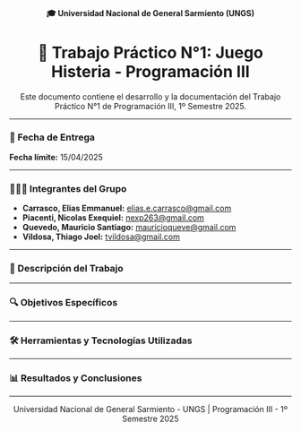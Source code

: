 <h4 align="center">  
  🎓 Universidad Nacional de General Sarmiento (UNGS)
</h4>

<h1 align="center">  
  🎨 Trabajo Práctico N°1: Juego Histeria - Programación III
</h1>

<p align="center">  
  Este documento contiene el desarrollo y la documentación del Trabajo Práctico N°1 de Programación III, 1º Semestre 2025.
</p>

---

### 📅 Fecha de Entrega
**Fecha límite:** 15/04/2025

---

### 🧑‍🤝‍🧑 Integrantes del Grupo
- **Carrasco, Elias Emmanuel:** elias.e.carrasco@gmail.com
- **Piacenti, Nicolas Exequiel:** nexp263@gmail.com
- **Quevedo, Mauricio Santiago:** mauricioqueve@gmail.com
- **Vildosa, Thiago Joel:** tvildosa@gmail.com

---

### 📝 Descripción del Trabajo

---

### 🔍 Objetivos Específicos

---

### 🛠 Herramientas y Tecnologías Utilizadas

---

### 📊 Resultados y Conclusiones

---

<p align="center">  
  Universidad Nacional de General Sarmiento - UNGS | Programación III - 1º Semestre 2025
</p>
